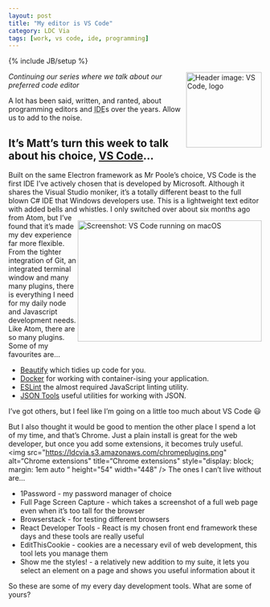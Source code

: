 ```yaml
---
layout: post
title: "My editor is VS Code"
category: LDC Via
tags: [work, vs code, ide, programming]
---
```

{% include JB/setup %}
<div class="blog-header">
  <img src="https://ldcvia.s3.amazonaws.com/vscode.png" alt="Header image: VS Code, logo" title="Header image: VS Code Logo" width="150px" height="150px" style="float: right;" />
</div>
 
_Continuing our series where we talk about our preferred code editor_
 
A lot has been said, written, and ranted, about programming editors and <abbr title="Integrated Development Environment">IDE</abbr>s over the years. Allow us to add to the noise.
 
It’s Matt’s turn this week to talk about his choice, [VS Code](https://code.visualstudio.com/)&hellip;
----
Built on the same Electron framework as Mr Poole’s choice, VS Code is the first IDE I’ve actively chosen that is developed by Microsoft. Although it shares the Visual Studio moniker, it’s a totally different beast to the full blown C# IDE that Windows developers use. This is a lightweight text editor with added bells and whistles.
<img src="https://ldcvia.s3.amazonaws.com/vscodescreenshot.png" alt="Screenshot: VS Code running on macOS" title="Screenshot: VS Code running on macOS" height="241" width="366" style="float: right; margin: 1em auto "/>
I only switched over about six months ago from Atom, but I’ve found that it’s made my dev experience far more flexible. From the tighter integration of Git, an integrated terminal window and many many plugins, there is everything I need for my daily node and Javascript development needs.
Like Atom, there are so many plugins. Some of my favourites are…

* [Beautify](https://marketplace.visualstudio.com/items?itemName=HookyQR.beautify) which tidies up code for you.
* [Docker](https://marketplace.visualstudio.com/items?itemName=PeterJausovec.vscode-docker) for working with container-ising your application.
* [ESLint](https://marketplace.visualstudio.com/items?itemName=dbaeumer.vscode-eslint) the almost required JavaScript linting utility.
* [JSON Tools](https://marketplace.visualstudio.com/items?itemName=eriklynd.json-tools) useful utilities for working with JSON.

I’ve got others, but I feel like I’m going on a little too much about VS Code 😃

But I also thought it would be good to mention the other place I spend a lot of my time, and that’s Chrome. Just a plain install is great for the web developer, but once you add some extensions, it becomes truly useful.
<img src="https://ldcvia.s3.amazonaws.com/chromeplugins.png" alt=“Chrome extensions" title=“Chrome extensions" style="display: block; margin: 1em auto “ height="54" width="448" />
The ones I can’t live without are…
* 1Password - my password manager of choice
* Full Page Screen Capture - which takes a screenshot of a full web page even when it’s too tall for the browser
* Browserstack - for testing different browsers
* React Developer Tools - React is my chosen front end framework these days and these tools are really useful
* EditThisCookie - cookies are a necessary evil of web development, this tool lets you manage them
* Show me the styles! - a relatively new addition to my suite, it lets you select an element on a page and shows you useful information about it

So these are some of my every day development tools. What are some of yours?

